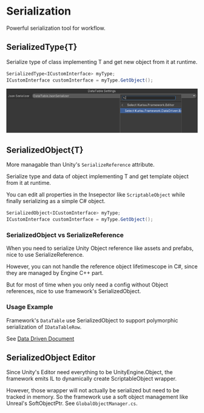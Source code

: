 # Serialization

Powerful serialization tool for workflow.

## SerializedType{T}

Serialize type of class implementing T and get new object from it at runtime.

```C#
SerializedType<ICustomInterface> myType;
ICustomInterface customInterface = myType.GetObject();
```

![SerializedType](./Images/serializedtype.png)

## SerializedObject{T}

More managable than Unity's `SerializeReference` attribute.

Serialize type and data of object implementing T and get template object from it at runtime.

You can edit all properties in the Insepector like `ScriptableObject` while finally serializing as a simple C# object.

```C#
SerializedObject<ICustomInterface> myType;
ICustomInterface customInterface = myType.GetObject();
```

### SerializedObject vs SerializeReference

When you need to serialize Unity Object reference like assets and prefabs, nice to use SerializeReference.

However, you can not handle the reference object lifetimescope in C#, since they are managed by Engine C++ part.

But for most of time when you only need a config without Object references, nice to use framework's SerializedObject.

### Usage Example

Framework's `DataTable` use SerializedObject to support polymorphic serialization of `IDataTableRow`.

See [Data Driven Document](./DataDriven.md)

## SerializedObject Editor

Since Unity's Editor need everything to be UnityEngine.Object, the framework emits IL to dynamically create ScriptableObject wrapper.

However, those wrapper will not actually be serialized but need to be tracked in memory. So the framework use a soft object management like Unreal's SoftObjectPtr. See `GlobalObjectManager.cs`.